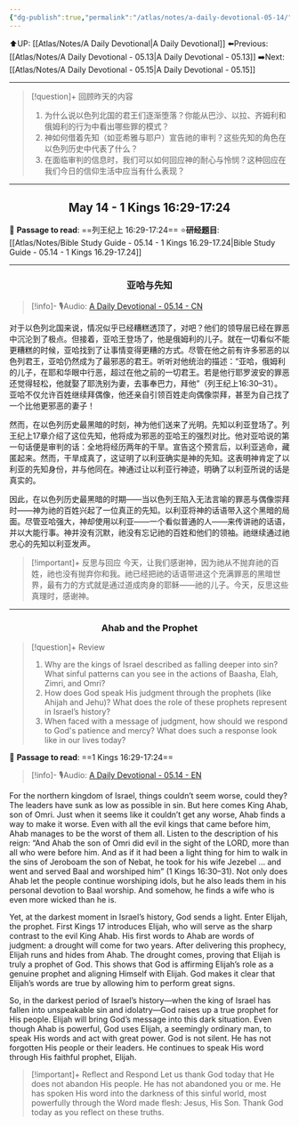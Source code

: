 ```yaml
---
{"dg-publish":true,"permalink":"/atlas/notes/a-daily-devotional-05-14/","noteIcon":""}
---
```


 ⬆️UP: [[Atlas/Notes/A Daily Devotional\|A Daily Devotional]]
⬅️Previous: [[Atlas/Notes/A Daily Devotional - 05.13\|A Daily Devotional - 05.13]]
➡️Next: [[Atlas/Notes/A Daily Devotional - 05.15\|A Daily Devotional - 05.15]]

---

> [!question]+ 回顾昨天的内容
> 1. 为什么说以色列北国的君王们逐渐堕落？你能从巴沙、以拉、齐姆利和俄姆利的行为中看出哪些罪的模式？
> 2. 神如何借着先知（如亚希雅与耶户）宣告祂的审判？这些先知的角色在以色列历史中代表了什么？
> 3. 在面临审判的信息时，我们可以如何回应神的耐心与怜悯？这种回应在我们今日的信仰生活中应当有什么表现？



---
## <center>May 14 -  1 Kings 16:29-17:24</center>

📖 **Passage to read**: ==列王纪上 16:29-17:24==
⭐**研经题目**: [[Atlas/Notes/Bible Study Guide - 05.14 - 1 Kings 16.29-17.24\|Bible Study Guide - 05.14 - 1 Kings 16.29-17.24]]

---
### <center>亚哈与先知</center>

> [!info]- 🎙️Audio: [A Daily Devotional - 05.14 - CN]()

对于以色列北国来说，情况似乎已经糟糕透顶了，对吧？他们的领导层已经在罪恶中沉沦到了极点。但接着，亚哈王登场了，他是俄姆利的儿子。就在一切看似不能更糟糕的时候，亚哈找到了让事情变得更糟的方式。尽管在他之前有许多邪恶的以色列君王，亚哈仍然成为了最邪恶的君王。听听对他统治的描述：“亚哈，俄姆利的儿子，在耶和华眼中行恶，超过在他之前的一切君王。若是他行耶罗波安的罪恶还觉得轻松，他就娶了耶洗别为妻，去事奉巴力，拜他”（列王纪上16:30–31）。亚哈不仅允许百姓继续拜偶像，他还亲自引领百姓走向偶像崇拜，甚至为自己找了一个比他更邪恶的妻子！

然而，在以色列历史最黑暗的时刻，神为他们送来了光明。先知以利亚登场了。列王纪上17章介绍了这位先知，他将成为邪恶的亚哈王的强烈对比。他对亚哈说的第一句话便是审判的话：全地将经历两年的干旱。宣告这个预言后，以利亚逃命，藏匿起来。然而，干旱成真了，这证明了以利亚确实是神的先知。这表明神肯定了以利亚的先知身份，并与他同在。神通过让以利亚行神迹，明确了以利亚所说的话是真实的。

因此，在以色列历史最黑暗的时期——当以色列王陷入无法言喻的罪恶与偶像崇拜时——神为祂的百姓兴起了一位真正的先知。以利亚将神的话语带入这个黑暗的局面。尽管亚哈强大，神却使用以利亚——一个看似普通的人——来传讲祂的话语，并以大能行事。神并没有沉默，祂没有忘记祂的百姓和他们的领袖。祂继续通过祂忠心的先知以利亚发声。

> [!important]+ 反思与回应
今天，让我们感谢神，因为祂从不抛弃祂的百姓，祂也没有抛弃你和我。祂已经把祂的话语带进这个充满罪恶的黑暗世界，最有力的方式就是通过道成肉身的耶稣——祂的儿子。今天，反思这些真理时，感谢神。




---
### <center>Ahab and the Prophet</center>

> [!question]+ Review
> 1. ⁠Why are the kings of Israel described as falling deeper into sin? What sinful patterns can you see in the actions of Baasha, Elah, Zimri, and Omri?
> 2. How does God speak His judgment through the prophets (like Ahijah and Jehu)? What does the role of these prophets represent in Israel’s history?
> 3. ⁠When faced with a message of judgment, how should we respond to God's patience and mercy? What does such a response look like in our lives today?

📖 **Passage to read**: ==1 Kings 16:29-17:24==

> [!info]- 🎙️Audio: [A Daily Devotional - 05.14 - EN]()  

For the northern kingdom of Israel, things couldn’t seem worse, could they? The leaders have sunk as low as possible in sin. But here comes King Ahab, son of Omri. Just when it seems like it couldn’t get any worse, Ahab finds a way to make it worse. Even with all the evil kings that came before him, Ahab manages to be the worst of them all. Listen to the description of his reign: “And Ahab the son of Omri did evil in the sight of the LORD, more than all who were before him. And as if it had been a light thing for him to walk in the sins of Jeroboam the son of Nebat, he took for his wife Jezebel … and went and served Baal and worshiped him” (1 Kings 16:30–31). Not only does Ahab let the people continue worshiping idols, but he also leads them in his personal devotion to Baal worship. And somehow, he finds a wife who is even more wicked than he is.

Yet, at the darkest moment in Israel’s history, God sends a light. Enter Elijah, the prophet. First Kings 17 introduces Elijah, who will serve as the sharp contrast to the evil King Ahab. His first words to Ahab are words of judgment: a drought will come for two years. After delivering this prophecy, Elijah runs and hides from Ahab. The drought comes, proving that Elijah is truly a prophet of God. This shows that God is affirming Elijah’s role as a genuine prophet and aligning Himself with Elijah. God makes it clear that Elijah’s words are true by allowing him to perform great signs.

So, in the darkest period of Israel’s history—when the king of Israel has fallen into unspeakable sin and idolatry—God raises up a true prophet for His people. Elijah will bring God’s message into this dark situation. Even though Ahab is powerful, God uses Elijah, a seemingly ordinary man, to speak His words and act with great power. God is not silent. He has not forgotten His people or their leaders. He continues to speak His word through His faithful prophet, Elijah.

> [!important]+ Reflect and Respond
Let us thank God today that He does not abandon His people. He has not abandoned you or me. He has spoken His word into the darkness of this sinful world, most powerfully through the Word made flesh: Jesus, His Son. Thank God today as you reflect on these truths.







